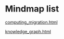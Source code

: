 # Mindmap list
[computing_migration.html](https://Zplusless.github.io/computing_migration.html)

[knowledge_graph.html](https://Zplusless.github.io/knowledge_graph.html)


